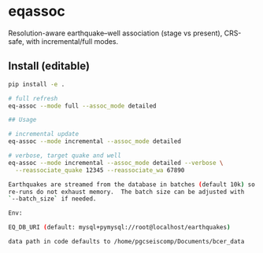 # eqassoc

Resolution-aware earthquake–well association (stage vs present), CRS-safe, with incremental/full modes.

## Install (editable)
```bash
pip install -e .

# full refresh
eq-assoc --mode full --assoc_mode detailed

## Usage

# incremental update
eq-assoc --mode incremental --assoc_mode detailed

# verbose, target quake and well
eq-assoc --mode incremental --assoc_mode detailed --verbose \
  --reassociate_quake 12345 --reassociate_wa 67890

Earthquakes are streamed from the database in batches (default 10k) so full
re-runs do not exhaust memory.  The batch size can be adjusted with
`--batch_size` if needed.

Env:

EQ_DB_URI (default: mysql+pymysql://root@localhost/earthquakes)

data path in code defaults to /home/pgcseiscomp/Documents/bcer_data
